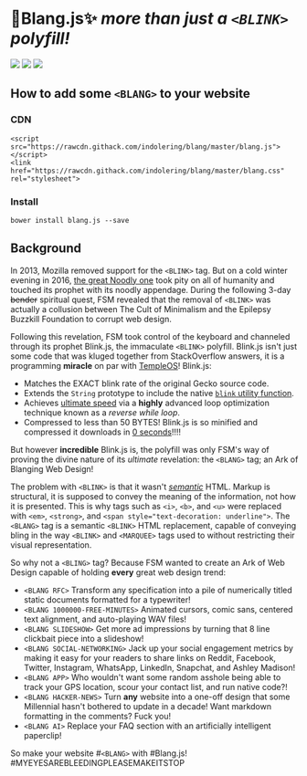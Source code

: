 <link href="https://rawcdn.githack.com/indolering/blang/master/blang.css" rel="stylesheet">

<blink>💎Blang.js✨ *more than just a `<BLINK>` polyfill!*</blink>
===================================================================

<img src="https://img.shields.io/badge/build-passing-green.svg"> <img src="https://img.shields.io/badge/coverage-100%25-green.svg"> <img src="https://img.shields.io/packagist/dm/doctrine/orm.svg">

How to add some <blink>`<BLANG>`</blink> to your website
--------------------------------------------------------

### CDN

    <script src="https://rawcdn.githack.com/indolering/blang/master/blang.js"></script>
    <link href="https://rawcdn.githack.com/indolering/blang/master/blang.css" rel="stylesheet">

### Install

    bower install blang.js --save
    
Background
----------

In 2013, Mozilla removed support for the `<BLINK>` tag. But on a cold winter evening in 2016, [the great Noodly one][FSM] took pity on all of humanity and touched its prophet with its noodly appendage.
During the following 3-day ~~bender~~ spiritual quest, FSM revealed that the removal of `<BLINK>` was actually a collusion between The Cult of Minimalism and the Epilepsy Buzzkill Foundation to corrupt web design.

Following this revelation, FSM took control of the keyboard and channeled through its prophet <blink>Blink.js</blink>, the immaculate `<BLINK>` polyfill.
<blink>Blink.js</blink> isn't just some code that was kluged together from StackOverflow answers, it is a programming **miracle** on par with [TempleOS][temple]!  <blink>Blink.js</blink>:

  * Matches the EXACT <blink>blink</blink> rate of the original Gecko source code. 
  * Extends the `String` prototype to include the native [`blink` utility function][blink].
  * Achieves [ultimate speed][loop] via a **highly** advanced loop optimization technique known as a *reverse while loop*.
  * Compressed to less than 50 BYTES!  <blink>Blink.js</blink> is so minified and compressed it downloads in [0 seconds](http://www.download-time.com/)!!!!

But however **incredible** <blink>Blink.js</blink> is, the polyfill was only FSM's way of proving the divine nature of its *ultimate* revelation: the  `<BLANG>` tag; an Ark of Blanging Web Design!

The problem with `<BLINK>` is that it wasn't *[semantic][semantic]* HTML.  Markup is structural, it is supposed to convey the meaning of the information, not how it is presented.
This is why tags such as `<i>`, `<b>`, and `<u>` were replaced with `<em>`, `<strong>`, and `<span style="text-decoration: underline">`.
The `<BLANG>` tag is a semantic `<BLINK>` HTML replacement, capable of conveying bling in the way `<BLINK>` and `<MARQUEE>` tags used to without restricting their visual representation.
 
So why not a `<BLING>` tag? Because FSM wanted to create an Ark of Web Design capable of holding **every** great web design trend:

  * `<BLANG RFC>`   Transform any specification into a pile of numerically titled static documents formatted for a typewriter!
  * `<BLANG 1000000-FREE-MINUTES>` Animated cursors, comic sans, centered text alignment, and auto-playing WAV files!
  * `<BLANG SLIDESHOW>`    Get more ad impressions by turning that 8 line clickbait piece into a slideshow!
  * `<BLANG SOCIAL-NETWORKING>` Jack up your social engagement metrics by making it easy for your readers to share links on Reddit, Facebook, Twitter, Instagram, WhatsApp, LinkedIn, Snapchat, and Ashley Madison!
  * `<BLANG APP>`   Who wouldn't want some random asshole being able to track your GPS location, scour your contact list, and run native code?!
  * `<BLANG HACKER-NEWS>`   Turn **any** website into a one-off design that some Millennial hasn't bothered to update in a decade!  Want markdown formatting in the comments?  Fuck you!
  * `<BLANG AI>`    Replace your FAQ section with an artificially intelligent paperclip!
  
So make your website <blink>#`<BLANG>`</blink> with #Blang.js! #MYEYESAREBLEEDINGPLEASEMAKEITSTOP

[FSM]: https://en.wikipedia.org/wiki/Flying_Spaghetti_Monster
[css2]: https://www.w3.org/TR/CSS21/text.html#lining-striking-props
[blink]: https://developer.mozilla.org/en-US/docs/Web/JavaScript/Reference/Global_Objects/String/blink
[loop]: https://jsperf.com/while-reverse-vs-for-cached-length
[temple]: http://www.templeos.org
[semantic]: https://en.wikipedia.org/wiki/Semantic_HTML
